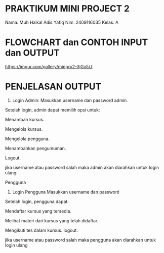 # PRAKTIKUM MINI PROJECT 2
Nama: Muh Haikal Adis Yafiq 
Nim: 2409116035
Kelas: A

# FLOWCHART dan CONTOH INPUT dan OUTPUT 

https://imgur.com/gallery/minpro2-3jGv5Lt

# PENJELASAN OUTPUT
1. Login Admin: Masukkan username dan password admin.

Setelah login, admin dapat memilih opsi untuk:

Menambah kursus.

Mengelola kursus.

Mengelola pengguna.

Menambahkan pengumuman.

Logout.

jika username atau password salah maka admin akan diarahkan untuk login ulang




Pengguna

1. Login Pengguna Masukkan username dan password

Setelah login, pengguna dapat:

Mendaftar kursus yang tersedia.

Melihat materi dari kursus yang telah didaftar.

Mengikuti tes dalam kursus.
logout.

jika username atau password salah maka pengguna akan diarahkan untuk login ulang
